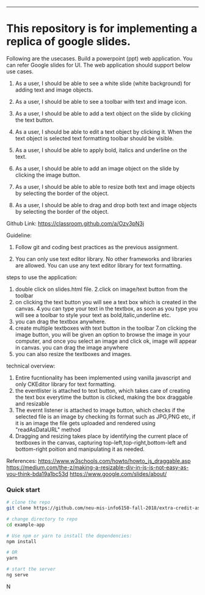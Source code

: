 ---
# This repository is for implementing a replica of google slides.

Following are the usecases.
Build a powerpoint (ppt) web application. You can refer Google slides for UI. The web application should support below use cases.

1) As a user, I should be able to see a white slide (white background) for adding text and image objects.

2) As a user, I should be able to see a toolbar with text and image icon.

3) As a user, I should be able to add a text object on the slide by clicking the text button.

4) As a user, I should be able to edit a text object by clicking it. When the text object is selected text formatting toolbar should be visible.

5) As a user, I should be able to apply bold, italics and underline on the text.

6) As a user, I should be able to add an image object on the slide by clicking the image button.

7) As a user, I should be able to able to resize both text and image objects by selecting the border of the object.

8) As a user, I should be able to drag and drop both text and image objects by selecting the border of the object.

Github Link: https://classroom.github.com/a/Ozv3pN3j

Guideline:

1) Follow git and coding best practices as the previous assignment.

2) You can only use text editor library. No other frameworks and libraries are allowed. You can use any text editor library for text formatting.


steps to use the application:
1. double click on slides.html file.
2.click on image/text button from the toolbar
3. on clicking the text button you will see a text box which is created in the canvas.
4.you can type your text in the textbox, as soon as you type you will see a toolbar to style your text as bold,italic,underline etc.
5. you can drag the textbox anywhere.
6. create multiple textboxes with text button in the toolbar
7.on clicking the image button, you will be given an option to browse the image in your computer, and once you select an image and click ok, image will appear
in canvas. you can drag the image anywhere
8. you can also resize the textboxes and images.

technical overview:
1. Entire fucntionality has been implemented using vanilla javascript and only CKEditor library for text formatting.
2. the eventlister is attached to text button, which takes care of creating the text box everytime the button is clicked, making the box draggable and resizable
3. The evernt listener is attached to image button, which checks if the selected file is an image by checking its format such as JPG,PNG etc, if it is an 
image the file gets uploaded and rendered using "readAsDataURL" method
4. Dragging and resizing takes place by identifying the current place of textboxes in the canvas, capturing top-left,top-right,bottom-left and bottom-right poition and manipulating 
it as needed.


References:
https://www.w3schools.com/howto/howto_js_draggable.asp
https://medium.com/the-z/making-a-resizable-div-in-js-is-not-easy-as-you-think-bda19a1bc53d
https://www.google.com/slides/about/
### Quick start

```bash
# clone the repo
git clone https://github.com/neu-mis-info6150-fall-2018/extra-credit-assignment-ppt-CharmyDesai306.git

# change directory to repo
cd example-app

# Use npm or yarn to install the dependencies:
npm install

# OR
yarn

# start the server
ng serve
```

N